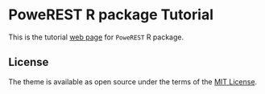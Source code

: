 # PoweREST R package Tutorial

This is the tutorial [web page](https://lanshui98.github.io/powerest) for `PoweREST` R package.

## License

The theme is available as open source under the terms of the [MIT License](./LICENSE.md).
